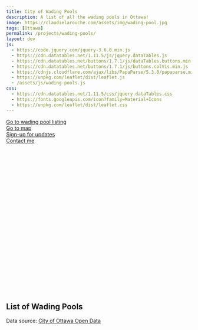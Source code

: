 ```yaml
---
title: City of Wading Pools
description: A list of all the wading pools in Ottawa!
image: https://claudielarouche.com/assets/img/wading-pool.jpg
tags: [Ottawa]
permalink: /projects/wading-pools/
layout: dev
js:
  - https://code.jquery.com/jquery-3.6.0.min.js
  - https://cdn.datatables.net/1.11.5/js/jquery.dataTables.js
  - https://cdn.datatables.net/buttons/1.7.1/js/dataTables.buttons.min.js
  - https://cdn.datatables.net/buttons/1.7.1/js/buttons.colVis.min.js
  - https://cdnjs.cloudflare.com/ajax/libs/PapaParse/5.3.0/papaparse.min.js
  - https://unpkg.com/leaflet/dist/leaflet.js
  - /assets/js/wading-pools.js
css: 
  - https://cdn.datatables.net/1.11.5/css/jquery.dataTables.css
  - https://fonts.googleapis.com/icon?family=Material+Icons
  - https://unpkg.com/leaflet/dist/leaflet.css
---
```


<div class="mt-3">
<a href="#csvData" class="btn btn-primary">
    Go to wading pool listing
</a>
</div>

<!--<div class="mt-3">
<a href="#filters" class="btn btn-primary" >
    Go to filters
</a>
</div>-->

<div class="mt-3">
<a href="#map" class="btn btn-primary" >
    Go to map
</a>
</div>

<div class="mt-3">
<a href="#newsletter" class="btn btn-warning" >
    Sign-up for updates
</a>
</div>

<div class="mt-3">
<a href="https://forms.gle/7YHFbimGH4p5imQD8" class="btn btn-primary" target="_blank">
    Contact me
</a>
</div>



	
  <!--    
## Filters


<form class="form">

			

<div class="form-group row">
    <label for="selectedBoard" class="col-sm-2 col-form-label">Select School Board(s):</label>
    <div class="col-sm-10">
        <div class="checkbox">
            <label><input type="checkbox" id="ocdsbCheckbox" class="boardCheckbox" value="Ottawa-Carleton District School Board" checked=""> Ottawa-Carleton District School Board (OCDSB)</label>
        </div>
        <div class="checkbox">
            <label><input type="checkbox" id="ocsbCheckbox" class="boardCheckbox" value="Ottawa Catholic School Board" checked=""> Ottawa Catholic School Board (OCSB)</label>
        </div>
        <div class="checkbox">
            <label><input type="checkbox" id="cepeoCheckbox" class="boardCheckbox" value="Conseil des écoles publiques de l'Est de l'Ontario" checked=""> Conseil des écoles publiques de l'Est de l'Ontario (CEPEO)</label>
        </div>
        <div class="checkbox">
            <label><input type="checkbox" id="cecceCheckbox" class="boardCheckbox" value="Conseil des écoles catholiques du Centre-Est" checked=""> Conseil des écoles catholiques du Centre-Est (CECCE)</label>
        </div>
        <div class="checkbox">
            <label><input type="checkbox" id="privateCheckbox" class="boardCheckbox" value="N/A" checked=""> Private Schools (N/A)</label>
        </div>
    </div>
</div>

</form>

<div class="mt-3">
<button class="btn btn-secondary" onclick="clearAllFilters()">
    Reset filters to default
</button>
</div>
<div class="mt-3">
<a href="#csvData" class="btn btn-primary">
        View data
</a>
</div>-->

<div id="map" style="height: 400px; width: 100%;"></div>

## List of Wading Pools

<div id="csvData"></div>

Data source: [City of Ottawa Open Data](https://open.ottawa.ca/datasets/7a66e4301c60460c97f0d7c2830fb855_11/explore?location=45.271605%2C-75.773591%2C1.63)  